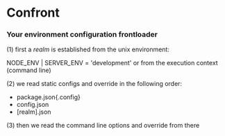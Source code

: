 # Confront

### Your environment configuration frontloader



(1) first a *realm* is established from the unix environment:

NODE_ENV | SERVER_ENV = 'development'
or from the execution context (command line)


(2) we read static configs and override in the following order:

- package.json{.config}
- config.json
- [realm].json


(3) then we read the command line options and override from there



